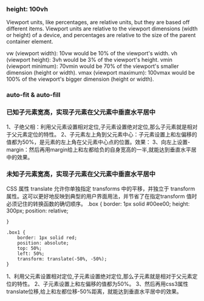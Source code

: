 ### height: 100vh
Viewport units, like percentages, are relative units, but they are based off different items. Viewport units are relative to the viewport dimensions (width or height) of a device, and percentages are relative to the size of the parent container element.

vw (viewport width): 10vw would be 10% of the viewport's width.
vh (viewport height): 3vh would be 3% of the viewport's height.
vmin (viewport minimum): 70vmin would be 70% of the viewport's smaller dimension (height or width).
vmax (viewport maximum): 100vmax would be 100% of the viewport's bigger dimension (height or width).
### auto-fit & auto-fill

### 已知子元素宽高，实现子元素在父元素中垂直水平居中
1、子绝父相：利用父元素设置相对定位,子元素设置绝对定位,那么子元素就是相对于父元素定位的特性。
2、子元素左上角到父元素中心：子元素设置上和左偏移的值都为50%，是元素的左上角在父元素中心点的位置。效果：
3、向左上设置-margin：然后再用margin给上和左都给负的自身宽高的一半,就能达到垂直水平居中的效果。

### 未知子元素宽高，实现子元素在父元素中垂直水平居中
CSS 属性 translate 允许你单独指定 transforms 中的平移，并独立于 transform 属性。这可以更好地反映到典型的用户界面用法，并节省了在指定transform 值时必须记住的转换函数的确切顺序。
 .box {
        border: 1px solid #00ee00;
        height: 300px;
        position: relative;

    }

    .box1 {
        border: 1px solid red;
        position: absolute;
        top: 50%;
        left: 50%;
        transform: translate(-50%, -50%);
    }
1、利用父元素设置相对定位,子元素设置绝对定位,那么子元素就是相对于父元素定位的特性。
2、子元素设置上和左偏移的值都为50%。
3、然后再用css3属性translate位移,给上和左都位移-50%距离，就能达到垂直水平居中的效果。